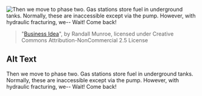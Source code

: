 ![Then we move to phase two. Gas stations store fuel in underground tanks. Normally, these are inaccessible except via the pump. However, with hydraulic fracturing, we-- Wait! Come back!](https://imgs.xkcd.com/comics/business_idea.png)
> "[Business Idea](https://xkcd.com/1721/)", by Randall Munroe, licensed under Creative Commons Attribution-NonCommercial 2.5 License

## Alt Text
Then we move to phase two. Gas stations store fuel in underground tanks. Normally, these are inaccessible except via the pump. However, with hydraulic fracturing, we-- Wait! Come back!
